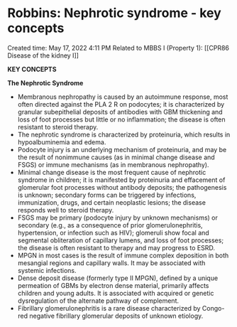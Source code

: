 # Robbins: Nephrotic syndrome - key concepts

Created time: May 17, 2022 4:11 PM
Related to MBBS I (Property 1): [[CPR86 Disease of the kidney I]]

**KEY CONCEPTS**

**The Nephrotic Syndrome**

- Membranous nephropathy is caused by an autoimmune response, most often directed against the PLA 2 R on podocytes; it is characterized by granular subepithelial deposits of antibodies with GBM thickening and loss of foot processes but little or no inflammation; the disease is often resistant to steroid therapy.
- The nephrotic syndrome is characterized by proteinuria, which results in hypoalbuminemia and edema.
- Podocyte injury is an underlying mechanism of proteinuria, and may be the result of nonimmune causes (as in minimal change disease and FSGS) or immune mechanisms (as in membranous nephropathy).
- Minimal change disease is the most frequent cause of nephrotic syndrome in children; it is manifested by proteinuria and effacement of glomerular foot processes without antibody deposits; the pathogenesis is unknown; secondary forms can be triggered by infections, immunization, drugs, and certain neoplastic lesions; the disease responds well to steroid therapy.
- FSGS may be primary (podocyte injury by unknown mechanisms) or secondary (e.g., as a consequence of prior glomerulonephritis, hypertension, or infection such as HIV); glomeruli show focal and segmental obliteration of capillary lumens, and loss of foot processes; the disease is often resistant to therapy and may progress to ESRD.
- MPGN in most cases is the result of immune complex deposition in both mesangial regions and capillary walls. It may be associated with systemic infections.
- Dense deposit disease (formerly type II MPGN), defined by a unique permeation of GBMs by electron dense material, primarily affects children and young adults. It is associated with acquired or genetic dysregulation of the alternate pathway of complement.
- Fibrillary glomerulonephritis is a rare disease characterized by Congo-red negative fibrillary glomerular deposits of unknown etiology.